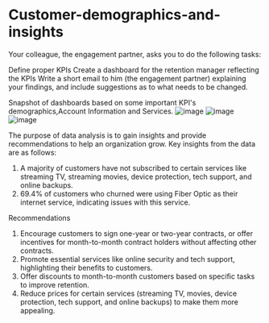 # Customer-demographics-and-insights


Your colleague, the engagement partner, asks you to do the following tasks:

Define proper KPIs
Create a dashboard for the retention manager reflecting the KPIs
Write a short email to him (the engagement partner) explaining your findings, and include suggestions as to what needs to be changed.

Snapshot of dashboards based on some important KPI's demographics,Account Information and Services.
![image](https://github.com/user-attachments/assets/d450ad7c-a707-4489-a990-bc01ff1a7746)
![image](https://github.com/user-attachments/assets/80001e71-3061-49dd-818d-237a7c2b1110)
![image](https://github.com/user-attachments/assets/aa722627-858c-40e1-a057-20ea78f60162)

The purpose of data analysis is to gain insights and provide recommendations to help an organization grow.
Key insights from the data are as follows:

1) A majority of customers have not subscribed to certain services like streaming TV, streaming movies, device protection, tech support, and online backups.
2) 69.4% of customers who churned were using Fiber Optic as their internet service, indicating issues with this service.


Recommendations

1) Encourage customers to sign one-year or two-year contracts, or offer incentives for month-to-month contract holders without affecting other contracts.
2) Promote essential services like online security and tech support, highlighting their benefits to customers.
3) Offer discounts to month-to-month customers based on specific tasks to improve retention.
4) Reduce prices for certain services (streaming TV, movies, device protection, tech support, and online backups) to make them more appealing.


